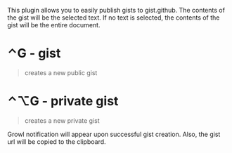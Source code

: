 This plugin allows you to easily publish gists to gist.github.
The contents of the gist will be the selected text.
If no text is selected, the contents of the gist will be the entire document.

# &#x2303;G - gist
> creates a new public gist
# &#x2303;&#x2325;G - private gist
> creates a new private gist 

Growl notification will appear upon successful gist creation. Also, the gist url will be copied to the clipboard.

